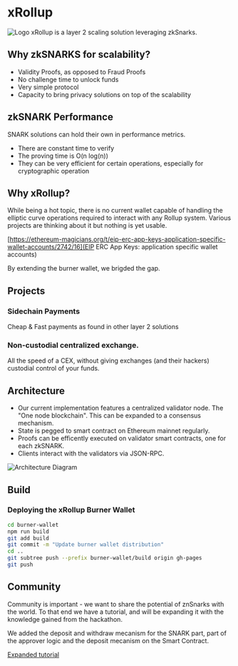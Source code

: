 # xRollup
![Logo](https://docs.google.com/uc?id=1LQGnOGaufOhiqpFT4jEpm0D-zsV004XL)
xRollup is a layer 2 scaling solution leveraging zkSnarks.

## Why zkSNARKS for scalability?
- Validity Proofs, as opposed to Fraud Proofs
- No challenge time to unlock funds
- Very simple protocol
- Capacity to bring privacy solutions on top of the scalability

## zkSNARK Performance
SNARK solutions can hold their own in performance metrics.
- There are constant time to verify
- The proving time is O(n log(n))
- They can be very efficient for certain operations, especially for cryptographic operation

## Why xRollup?
While being a hot topic, there is no current wallet capable of handling the elliptic curve operations required to interact with any Rollup system. Various projects are thinking about it but nothing is yet usable.

[https://ethereum-magicians.org/t/eip-erc-app-keys-application-specific-wallet-accounts/2742/16](EIP ERC App Keys: application specific wallet accounts)

By extending the burner wallet, we brigded the gap.

## Projects
### Sidechain Payments
Cheap & Fast payments as found in other layer 2 solutions

### Non-custodial centralized exchange.
All the speed of a CEX, without giving exchanges (and their hackers) custodial control of your funds.

## Architecture
- Our current implementation features a centralized validator node. The "One node blockchain". This can be expanded to a consensus mechanism.
- State is pegged to smart contract on Ethereum mainnet regularly.
- Proofs can be efficently executed on validator smart contracts, one for each zkSNARK.
- Clients interact with the validators via JSON-RPC.

![Architecture Diagram](https://docs.google.com/uc?id=1HJa9jnb2yEYsP9xcIPQsgm0pWWrr7ysM)

## Build
### Deploying the xRollup Burner Wallet

```sh
cd burner-wallet
npm run build
git add build
git commit -m "Update burner wallet distribution"
cd ..
git subtree push --prefix burner-wallet/build origin gh-pages
git push
```

## Community 
Community is important - we want to share the potential of znSnarks with the world.
To that end we have a tutorial, and will be expanding it with the knowledge gained from the hackathon.

We added the deposit and withdraw mecanism for the SNARK part, part of the approver logic and the deposit mecanism on the Smart Contract.

[Expanded tutorial](https://github.com/GuthL/roll_up_circom_tutorial)

